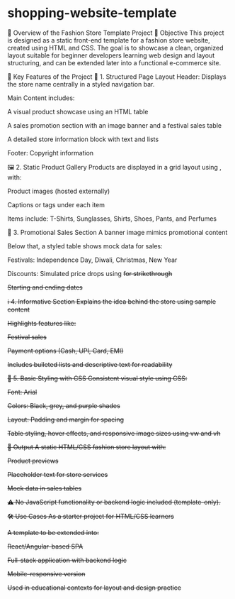 # shopping-website-template
🧵 Overview of the Fashion Store Template Project
🎯 Objective
This project is designed as a static front-end template for a fashion store website, created using HTML and CSS. The goal is to showcase a clean, organized layout suitable for beginner developers learning web design and layout structuring, and can be extended later into a functional e-commerce site.

🔑 Key Features of the Project
🧱 1. Structured Page Layout
Header: Displays the store name centrally in a styled navigation bar.

Main Content includes:

A visual product showcase using an HTML table

A sales promotion section with an image banner and a festival sales table

A detailed store information block with text and lists

Footer: Copyright information

🖼️ 2. Static Product Gallery
Products are displayed in a grid layout using <table>, with:

Product images (hosted externally)

Captions or tags under each item

Items include: T-Shirts, Sunglasses, Shirts, Shoes, Pants, and Perfumes

🎉 3. Promotional Sales Section
A banner image mimics promotional content

Below that, a styled table shows mock data for sales:

Festivals: Independence Day, Diwali, Christmas, New Year

Discounts: Simulated price drops using <s> for strikethrough

Starting and ending dates

ℹ️ 4. Informative Section
Explains the idea behind the store using sample content

Highlights features like:

Festival sales

Payment options (Cash, UPI, Card, EMI)

Includes bulleted lists and descriptive text for readability

💅 5. Basic Styling with CSS
Consistent visual style using CSS:

Font: Arial

Colors: Black, grey, and purple shades

Layout: Padding and margin for spacing

Table styling, hover effects, and responsive image sizes using vw and vh

🧾 Output
A static HTML/CSS fashion store layout with:

Product previews

Placeholder text for store services

Mock data in sales tables

⚠️ No JavaScript functionality or backend logic included (template-only).

🛠️ Use Cases
As a starter project for HTML/CSS learners

A template to be extended into:

React/Angular-based SPA

Full-stack application with backend logic

Mobile-responsive version

Used in educational contexts for layout and design practice
